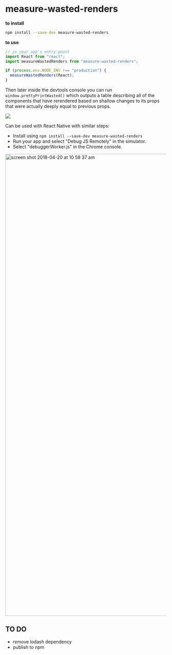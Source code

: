 # measure-wasted-renders

**to install**

```bash
npm install --save-dev measure-wasted-renders
```

**to use**

```js
// in your app's entry-point
import React from "react";
import measureWastedRenders from "measure-wasted-renders";

if (process.env.NODE_ENV !== "production") {
  measureWastedRenders(React);
}
```

Then later inside the devtools console you can run `window.prettyPrintWasted()` which outputs a table describing all of the components that have rerendered based on shallow changes to its props that were actually deeply equal to previous props.

![](https://user-images.githubusercontent.com/4656974/35294060-a1affd1a-0043-11e8-88a8-3c6e291fff67.png)

Can be used with React Native with similar steps:
- Install using `npm install --save-dev measure-wasted-renders`
- Run your app and select "Debug JS Remotely" in the simulator.
- Select "debuggerWorker.js" in the Chrome console.
<img width="1440" alt="screen shot 2018-04-20 at 10 58 37 am" src="https://user-images.githubusercontent.com/7039196/39058641-6bd3477a-448a-11e8-88de-3f0405ec1a3d.png">


## TO DO
 - remove lodash dependency
 - publish to npm
 
